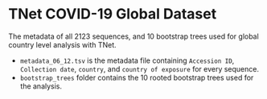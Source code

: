 # TNet COVID-19 Global Dataset
The metadata of all 2123 sequences, and 10 bootstrap trees used for global country level analysis with TNet.

* `metadata_06_12.tsv` is the metadata file containing `Accession ID`, `Collection date`, `country`, and `country of exposure` for every sequence.
* `bootstrap_trees` folder contains the 10 rooted bootstrap trees used for the analysis.
